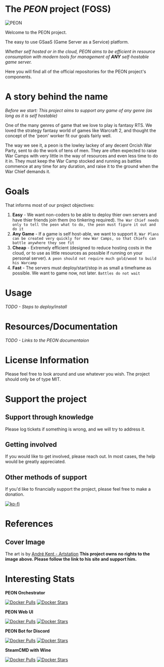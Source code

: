 # The *PEON* project (FOSS)

![PEON](https://github.com/nox-noctua-consulting/peon/blob/main/media/andre-kent-peon-turntable.jpeg)

Welcome to the PEON project.

The easy to use GSaaS (Game Server as a Service) platform. 

*Whether self hosted or in the cloud, PEON aims to be efficient in resource consumption with modern tools for management of **ANY** self-hostable game server.*

Here you will find all of the official repositories for the PEON project's components.

# A story behind the name

*Before we start: This project aims to support any game of any genre (as long as it is self hostable)*

One of the many genres of game that we love to play is fantasy RTS. 
We loved the strategy fantasy world of games like Warcraft 2, and thought the concept of the 'peon' worker fit our goals fairly well.

The way we see it, a peon is the lowley lackey of any decent Orcish War Party, sent to do the work of tens of men. 
They are often expected to raise War Camps with very little in the way of resources and even less time to do it in.
They must keep the War Camp stocked and running as battles commence at any time for any duration, and raise it to the ground when the War Chief demands it.

# Goals

That informs most of our project objectives:
1. **Easy** - We want non-coders to be able to deploy thier own servers and have thier friends join them (no tinkering required). 
`The War Chief needs only to tell the peon what to do, the peon must figure it out and do it`
2. **Any Game** - If a game is self host-able, we want to support it. 
`War Plans can be created very quickly for new War Camps, so that Chiefs can battle anywhere they see fit`
3. **Cheap** - Extremely efficient (designed to reduce hosting costs in the cloud, or to use as little resources as possible if running on your personal server). 
`A peon should not require much gold/wood to build his Warcamp`
4. **Fast** - The servers must deploy/start/stop in as small a timeframe as possible. We want to game now, not later. 
`Battles do not wait`

# Usage

*TODO - Steps to deploy/install*

# Resources/Documentation

*TODO - Links to the PEON documentaion*

# License Information

Please feel free to look around and use whatever you wish. The project should only be of type MIT.

# Support the project

## Support through knowledge

Please log tickets if something is wrong, and we will try to address it.

## Getting involved

If you would like to get involved, please reach out. In most cases, the help would be greatly appreciated.

## Other methods of support

If you'd like to financially support the project, please feel free to make a donation.

[![ko-fi](https://ko-fi.com/img/githubbutton_sm.svg)](https://ko-fi.com/K3K567ILJ)

# References

## Cover Image

The art is by [André Kent - Artstation](https://www.artstation.com/artwork/W2E0RQ)
**This project owns no rights to the image above. Please follow the link to his site and support him.**

# Interesting Stats

**PEON Orchestrator**

[![Docker Pulls](https://img.shields.io/docker/pulls/umlatt/peon.orc.svg)](https://hub.docker.com/r/umlatt/peon.orc)
[![Docker Stars](https://img.shields.io/docker/stars/umlatt/peon.orc.svg)](https://hub.docker.com/r/umlatt/peon.orc)

**PEON Web UI**

[![Docker Pulls](https://img.shields.io/docker/pulls/umlatt/peon.ui.svg)](https://hub.docker.com/r/umlatt/peon.ui)
[![Docker Stars](https://img.shields.io/docker/stars/umlatt/peon.ui.svg)](https://hub.docker.com/r/umlatt/peon.ui)

**PEON Bot for Discord**

[![Docker Pulls](https://img.shields.io/docker/pulls/umlatt/peon.bot.discord.svg)](https://hub.docker.com/r/umlatt/peon.bot.discord)
[![Docker Stars](https://img.shields.io/docker/stars/umlatt/peon.bot.discord.svg)](https://hub.docker.com/r/umlatt/peon.bot.discord)

**SteamCMD with Wine**

[![Docker Pulls](https://img.shields.io/docker/pulls/umlatt/steamcmd-winehq.svg)](https://hub.docker.com/r/umlatt/steamcmd-winehq)
[![Docker Stars](https://img.shields.io/docker/stars/umlatt/steamcmd-winehq.svg)](https://hub.docker.com/r/umlatt/steamcmd-winehq)

